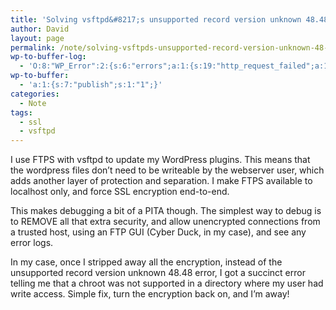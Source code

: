 ```yaml
---
title: 'Solving vsftpd&#8217;s unsupported record version unknown 48.48 error'
author: David
layout: page
permalink: /note/solving-vsftpds-unsupported-record-version-unknown-48-48-error/
wp-to-buffer-log:
  - 'O:8:"WP_Error":2:{s:6:"errors";a:1:{s:19:"http_request_failed";a:1:{i:0;s:65:"Operation timed out after 5000 milliseconds with 0 bytes received";}}s:10:"error_data";a:0:{}}'
wp-to-buffer:
  - 'a:1:{s:7:"publish";s:1:"1";}'
categories:
  - Note
tags:
  - ssl
  - vsftpd
---
```

I use FTPS with vsftpd to update my WordPress plugins. This means that the wordpress files don&#8217;t need to be writeable by the webserver user, which adds another layer of protection and separation. I make FTPS available to localhost only, and force SSL encryption end-to-end.

This makes debugging a bit of a PITA though. The simplest way to debug is to REMOVE all that extra security, and allow unencrypted connections from a trusted host, using an FTP GUI (Cyber Duck, in my case), and see any error logs.

In my case, once I stripped away all the encryption, instead of the unsupported record version unknown 48.48 error, I got a succinct error telling me that a chroot was not supported in a directory where my user had write access. Simple fix, turn the encryption back on, and I&#8217;m away!

